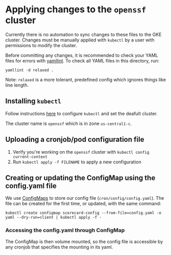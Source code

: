 # Applying changes to the `openssf` cluster

Currently there is no automation to sync changes to these files to the GKE cluster.
Changes must be manually applied with `kubectl` by a user with permissions to modify the cluster.

Before committing any changes, it is recommended to check your YAML files for errors with [yamllint](yamllint.readthedocs.io). To check all YAML files in this directory, run:
```
yamllint -d relaxed .
```
Note: `relaxed` is a more  tolerant, predefined config which ignores things like line length.

## Installing `kubectl`

Follow instructions
[here](https://cloud.google.com/kubernetes-engine/docs/how-to/cluster-access-for-kubectl)
to configure `kubectl` and set the deafult cluster.

The cluster name is `openssf` which is in zone `us-central1-c`.

## Uploading a cronjob/pod configuration file

1. Verify you're working on the `openssf` cluster with `kubectl config current-context`
2. Run `kubectl apply -f FILENAME` to apply a new configuration


## Creating or updating the ConfigMap using the config.yaml file

We use [ConfigMaps](https://kubernetes.io/docs/concepts/configuration/configmap/) to store our config file (`cron/config/config.yaml`).
The file can be created for the first time, or updated, with the same command:
```
kubectl create configmap scorecard-config --from-file=config.yaml -o yaml --dry-run=client | kubectl apply -f -
```

### Accessing the config.yaml through ConfigMap 
The ConfigMap is then volume mounted, so the config file is accessible by any cronjob that specifies the mounting in its yaml.
